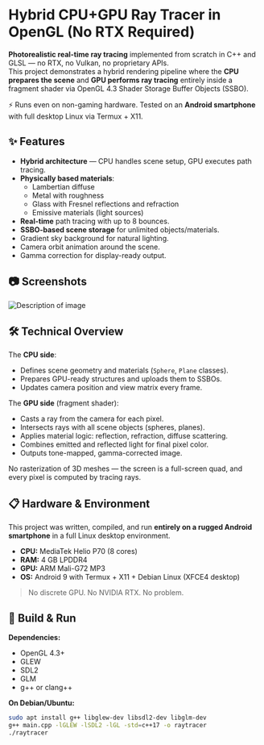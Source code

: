 # Hybrid CPU+GPU Ray Tracer in OpenGL (No RTX Required)

**Photorealistic real-time ray tracing** implemented from scratch in C++ and GLSL — no RTX, no Vulkan, no proprietary APIs.  
This project demonstrates a hybrid rendering pipeline where the **CPU prepares the scene** and **GPU performs ray tracing** entirely inside a fragment shader via OpenGL 4.3 Shader Storage Buffer Objects (SSBO).

⚡ Runs even on non-gaming hardware. Tested on an **Android smartphone** with full desktop Linux via Termux + X11.


## ✨ Features
- **Hybrid architecture** — CPU handles scene setup, GPU executes path tracing.
- **Physically based materials**:
  - Lambertian diffuse
  - Metal with roughness
  - Glass with Fresnel reflections and refraction
  - Emissive materials (light sources)
- **Real-time** path tracing with up to 8 bounces.
- **SSBO-based scene storage** for unlimited objects/materials.
- Gradient sky background for natural lighting.
- Camera orbit animation around the scene.
- Gamma correction for display-ready output.


## 📷 Screenshots
![Description of image](screenshots/render1.png)



## 🛠 Technical Overview
The **CPU side**:
- Defines scene geometry and materials (`Sphere`, `Plane` classes).
- Prepares GPU-ready structures and uploads them to SSBOs.
- Updates camera position and view matrix every frame.

The **GPU side** (fragment shader):
- Casts a ray from the camera for each pixel.
- Intersects rays with all scene objects (spheres, planes).
- Applies material logic: reflection, refraction, diffuse scattering.
- Combines emitted and reflected light for final pixel color.
- Outputs tone-mapped, gamma-corrected image.

No rasterization of 3D meshes — the screen is a full-screen quad, and every pixel is computed by tracing rays.



## 📋 Hardware & Environment
This project was written, compiled, and run **entirely on a rugged Android smartphone** in a full Linux desktop environment.

- **CPU:** MediaTek Helio P70 (8 cores)
- **RAM:** 4 GB LPDDR4
- **GPU:** ARM Mali-G72 MP3
- **OS:** Android 9 with Termux + X11 + Debian Linux (XFCE4 desktop)

> No discrete GPU. No NVIDIA RTX. No problem.



## 🚀 Build & Run
**Dependencies:**
- OpenGL 4.3+
- GLEW
- SDL2
- GLM
- g++ or clang++

**On Debian/Ubuntu:**
```bash
sudo apt install g++ libglew-dev libsdl2-dev libglm-dev
g++ main.cpp -lGLEW -lSDL2 -lGL -std=c++17 -o raytracer
./raytracer
